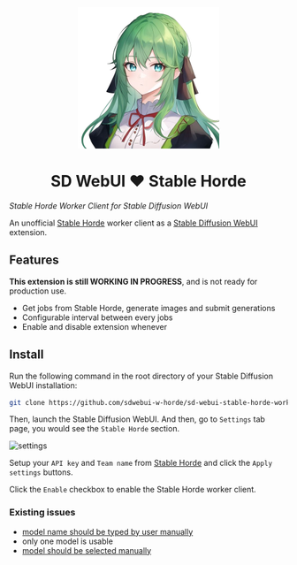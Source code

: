 <p align="center">
  <img src="./image.png" width="256px"></img>
</p>
<h1 align="center">SD WebUI ❤️ Stable Horde</h1>

*Stable Horde Worker Client for Stable Diffusion WebUI*

An unofficial [Stable Horde](https://stablehorde.net/) worker client as a [Stable Diffusion WebUI](https://github.com/AUTOMATIC1111/stable-diffusion-webui) extension.

## Features

**This extension is still WORKING IN PROGRESS**, and is not ready for production use.

- Get jobs from Stable Horde, generate images and submit generations
- Configurable interval between every jobs
- Enable and disable extension whenever

## Install

Run the following command in the root directory of your Stable Diffusion WebUI installation:

```bash
git clone https://github.com/sdwebui-w-horde/sd-webui-stable-horde-worker.git extensions/stable-horde-worker
```

Then, launch the Stable Diffusion WebUI. And then, go to `Settings` tab page, you would see the `Stable Horde` section.

![settings](./screenshots/settings.png)

Setup your `API key` and `Team name` from [Stable Horde](https://stablehorde.net/) and click the `Apply settings` buttons.

Click the `Enable` checkbox to enable the Stable Horde worker client.

### Existing issues

- [model name should be typed by user manually](https://github.com/sdwebui-w-horde/sd-webui-stable-horde-worker/issues/2)
- only one model is usable
- [model should be selected manually](https://github.com/sdwebui-w-horde/sd-webui-stable-horde-worker/issues/3)
